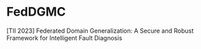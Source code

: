 # FedDGMC
[TII 2023] Federated Domain Generalization: A Secure and Robust Framework for Intelligent Fault Diagnosis
